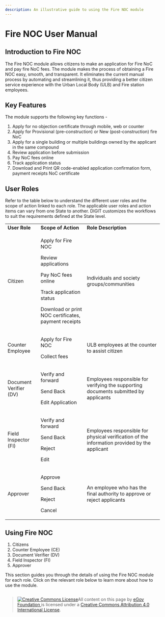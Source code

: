 ```yaml
---
description: An illustrative guide to using the Fire NOC module
---
```


# Fire NOC User Manual

## **Introduction to Fire NOC**

The Fire NOC module allows citizens to make an application for Fire NoC and pay fire NoC fees. The module makes the process of obtaining a Fire NOC easy, smooth, and transparent. It eliminates the current manual process by automating and streamlining it, thus providing a better citizen service experience with the Urban Local Body (ULB) and Fire station employees.

## **Key Features**

The module supports the following key functions -

1. Apply for no objection certificate through mobile, web or counter
2. Apply for Provisional (pre-construction) or New (post-construction) fire NoC
3. Apply for a single building or multiple buildings owned by the applicant in the same compound
4. Review application before submission
5. Pay NoC fees online
6. Track application status
7. Download and Print QR code-enabled application confirmation form, payment receipts NoC certificate

## **User Roles**

Refer to the table below to understand the different user roles and the scope of action linked to each role. The applicable user roles and action items can vary from one State to another. DIGIT customizes the workflows to suit the requirements defined at the State level.



|                        |                                                                                                                                                                         |                                                                                              |
| ---------------------- | ----------------------------------------------------------------------------------------------------------------------------------------------------------------------- | -------------------------------------------------------------------------------------------- |
| **User Role**          | **Scope of Action**                                                                                                                                                     | **Role Description**                                                                         |
| Citizen                | <p>Apply for Fire NOC</p><p>Review applications</p><p>Pay NoC fees online</p><p>Track application status</p><p>Download or print NOC certificates, payment receipts</p> | Individuals and society groups/communities                                                   |
| Counter Employee       | <p>Apply for Fire NOC</p><p>Collect fees</p>                                                                                                                            | ULB employees at the counter to assist citizen                                               |
| Document Verifier (DV) | <p>Verify and forward</p><p>Send Back</p><p>Edit Application</p>                                                                                                        | Employees responsible for verifying the supporting documents submitted by applicants         |
| Field Inspector (FI)   | <p>Verify and forward</p><p>Send Back</p><p>Reject</p><p>Edit</p>                                                                                                       | Employees responsible for physical verification of the information provided by the applicant |
| Approver               | <p>Approve</p><p>Send Back</p><p>Reject</p><p>Cancel</p>                                                                                                                | An employee who has the final authority to approve or reject applicants                      |

## **Using Fire NOC**

1. Citizens
2. Counter Employee (CE)
3. Document Verifier (DV)
4. Field Inspector (FI)
5. Approver

This section guides you through the details of using the Fire NOC module for each role. Click on the relevant role below to learn more about how to use the module.

##

> [![Creative Commons License](https://i.creativecommons.org/l/by/4.0/80x15.png)](http://creativecommons.org/licenses/by/4.0/)All content on this page by [eGov Foundation ](https://egov.org.in/)is licensed under a [Creative Commons Attribution 4.0 International License](http://creativecommons.org/licenses/by/4.0/).

##
